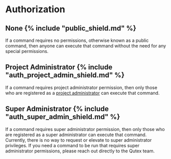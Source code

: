 # Authorization

## None {% include "public_shield.md" %}

If a command requires no permissions, otherwise known as a public command, then anyone can execute that command without the need for any special permissions.

## Project Administrator {% include "auth_project_admin_shield.md" %}

If a command requires project administrator permission, then only those who are registered as a [project administrator](../administration) can execute that command.

## Super Administrator {% include "auth_super_admin_shield.md" %}

If a command requires super administrator permission, then only those who are registered as a super administrator can execute that command. Currently, there is no way to request or elevate to super administrator privileges. If you need a command to be run that requires super administrator permissions, please reach out directly to the Qutex team.